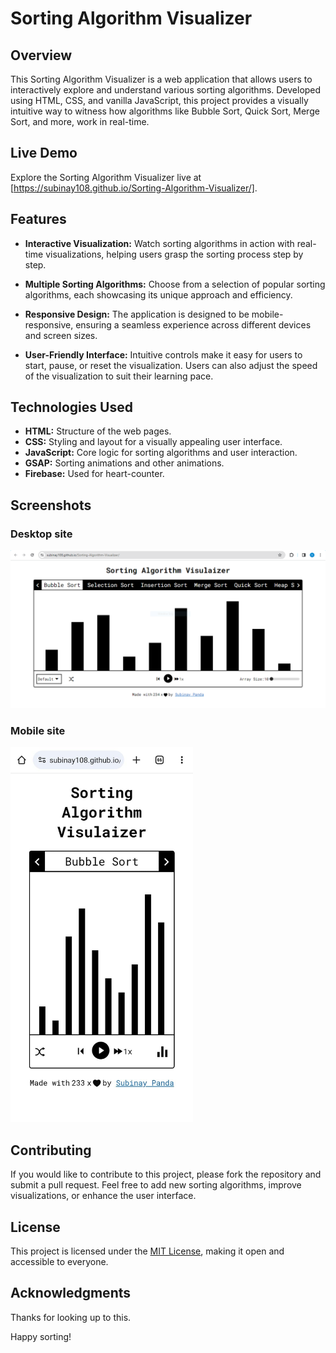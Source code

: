 # Sorting Algorithm Visualizer

## Overview

This Sorting Algorithm Visualizer is a web application that allows users to interactively explore and understand various sorting algorithms. Developed using HTML, CSS, and vanilla JavaScript, this project provides a visually intuitive way to witness how algorithms like Bubble Sort, Quick Sort, Merge Sort, and more, work in real-time.

## Live Demo

Explore the Sorting Algorithm Visualizer live at [https://subinay108.github.io/Sorting-Algorithm-Visualizer/].

## Features

- **Interactive Visualization:** Watch sorting algorithms in action with real-time visualizations, helping users grasp the sorting process step by step.

- **Multiple Sorting Algorithms:** Choose from a selection of popular sorting algorithms, each showcasing its unique approach and efficiency.

- **Responsive Design:** The application is designed to be mobile-responsive, ensuring a seamless experience across different devices and screen sizes.

- **User-Friendly Interface:** Intuitive controls make it easy for users to start, pause, or reset the visualization. Users can also adjust the speed of the visualization to suit their learning pace.

## Technologies Used

- **HTML:** Structure of the web pages.
- **CSS:** Styling and layout for a visually appealing user interface.
- **JavaScript:** Core logic for sorting algorithms and user interaction.
- **GSAP:** Sorting animations and other animations.
- **Firebase:** Used for heart-counter.

## Screenshots

### Desktop site 
![Desktop Screenshot](https://raw.githubusercontent.com/subinay108/Sorting-Algorithm-Visualizer/main/desktop.png)

### Mobile site
<img src="https://raw.githubusercontent.com/subinay108/Sorting-Algorithm-Visualizer/main/mobile.jpeg" height="600">

## Contributing

If you would like to contribute to this project, please fork the repository and submit a pull request. Feel free to add new sorting algorithms, improve visualizations, or enhance the user interface.

## License

This project is licensed under the [MIT License](https://choosealicense.com/licenses/mit/), making it open and accessible to everyone.

## Acknowledgments

Thanks for looking up to this.

Happy sorting!
